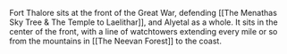 Fort Thalore sits at the front of the Great War, defending [[The Menathas Sky Tree & The Temple to Laelithar]], and Alyetal as a whole. It sits in the center of the front, with a line of watchtowers extending every mile or so from the mountains in [[The Neevan Forest]] to the coast.